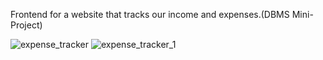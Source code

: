 Frontend for a website that tracks our income and expenses.(DBMS Mini-Project)

![expense_tracker](https://user-images.githubusercontent.com/81697680/224556611-ce9d74f7-ca3a-48df-9970-3ff0ccfe4f87.jpg)
![expense_tracker_1](https://user-images.githubusercontent.com/81697680/224556629-d2184137-0d68-4836-accf-4a8ee4747e59.jpg)
